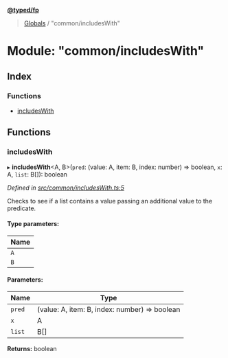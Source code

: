 **[@typed/fp](../README.md)**

> [Globals](../globals.md) / "common/includesWith"

# Module: "common/includesWith"

## Index

### Functions

* [includesWith](_common_includeswith_.md#includeswith)

## Functions

### includesWith

▸ **includesWith**\<A, B>(`pred`: (value: A, item: B, index: number) => boolean, `x`: A, `list`: B[]): boolean

*Defined in [src/common/includesWith.ts:5](https://github.com/TylorS/typed-fp/blob/41076ce/src/common/includesWith.ts#L5)*

Checks to see if a list contains a value passing an additional
value to the predicate.

#### Type parameters:

Name |
------ |
`A` |
`B` |

#### Parameters:

Name | Type |
------ | ------ |
`pred` | (value: A, item: B, index: number) => boolean |
`x` | A |
`list` | B[] |

**Returns:** boolean

